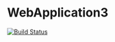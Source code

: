 # WebApplication3
[![Build Status](https://dev.azure.com/stylishsamuel/Azfunctions/_apis/build/status/sureshaz400.WebApplication3?branchName=main)](https://dev.azure.com/stylishsamuel/Azfunctions/_build/latest?definitionId=14&branchName=main)
